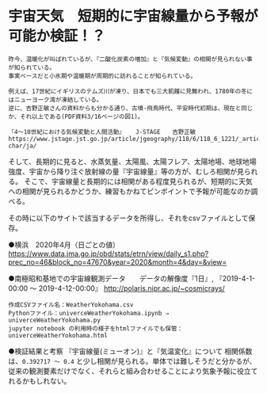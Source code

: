 # 宇宙天気　短期的に宇宙線量から予報が可能か検証！？

```
昨今、温暖化が叫ばれているが、『二酸化炭素の増加』と『気候変動』の相関が見られない事が知られている。
事実ベースだと小氷期や温暖期が周期的に訪れることが知られている。

例えば、17世紀にイギリスのテムズ川が凍り、日本でも三大飢饉に見舞われ、1780年の冬にはニューヨーク湾が凍結している。
逆に、吉野正敏さんの資料からも分かる通り、古墳-飛鳥時代、平安時代初期は、現在と同じか、それ以上である(PDF資料3/16ページの図1)。

『4～10世紀における気候変動と人間活動』   J-STAGE　　吉野正敏
https://www.jstage.jst.go.jp/article/jgeography/118/6/118_6_1221/_article/-char/ja/
```

そして、長期的に見ると、水蒸気量、太陽風、太陽フレア、太陽地場、地球地場強度、宇宙から降り注ぐ放射線の量『宇宙線量』等の方が、むしろ相関が見られる。
そこで、宇宙線量と長期的には相関がある程度見られるが、短期的に天気への相関が見られるかどうか、練習もかねてピンポイントで予報が可能なのか調べる。


その時に以下のサイトで該当するデータを所得し、それをcsvファイルとして保存。

●横浜　2020年4月（日ごとの値）
https://www.data.jma.go.jp/obd/stats/etrn/view/daily_s1.php?prec_no=46&block_no=47670&year=2020&month=4&day=&view=

●南極昭和基地での宇宙線観測データ　　データの解像度『1日』, 『2019-4-1-00:00 ～ 2019-4-12-00:00』
http://polaris.nipr.ac.jp/~cosmicrays/


```
作成CSVファイル名：WeatherYokohama.csv
Pythonファイル：univerceWeatherYokohama.ipynb ⇒ univerceWeatherYokohama.py
jupyter notebook の利用時の様子をhtmlファイルでも保管： univerceWeatherYokohama.html
```


●検証結果と考察
『宇宙線量(ミューオン)』と『気温変化』について  相関係数は、```0.392717 ～ 0.4``` と少し相関が見られる。単体では難しそうだと分かるが、
従来の観測要素だけでなく、それらと組み合わせることにより気象予報に役立てれるかもしれない。
